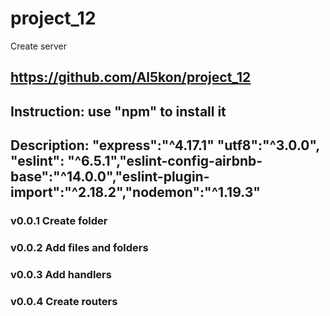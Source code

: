 # project_12
Create server
## https://github.com/Al5kon/project_12

## Instruction: use "npm" to install it

## Description: "express":"^4.17.1" "utf8":"^3.0.0", "eslint": "^6.5.1","eslint-config-airbnb-base":"^14.0.0","eslint-plugin-import":"^2.18.2","nodemon":"^1.19.3"

### v0.0.1 Create folder
### v0.0.2 Add files and folders
### v0.0.3 Add handlers
### v0.0.4 Create routers
